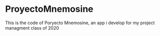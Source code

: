 # ProyectoMnemosine
This is the code of Poryecto Mnemosine, an app i develop for my project managment class of 2020
